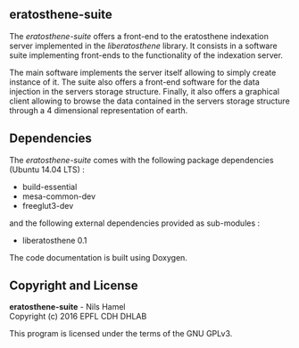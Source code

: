 ## eratosthene-suite

The _eratosthene-suite_ offers a front-end to the eratosthene indexation server implemented in the _liberatosthene_ library. It consists in a software suite implementing front-ends to the functionality of the indexation server.

The main software implements the server itself allowing to simply create instance of it. The suite also offers a front-end software for the data injection in the servers storage structure. Finally, it also offers a graphical client allowing to browse the data contained in the servers storage structure through a 4 dimensional representation of earth.

## Dependencies

The _eratosthene-suite_ comes with the following package dependencies (Ubuntu 14.04 LTS) :

* build-essential
* mesa-common-dev
* freeglut3-dev

and the following external dependencies provided as sub-modules :

* liberatosthene 0.1

The code documentation is built using Doxygen.

## Copyright and License

**eratosthene-suite** - Nils Hamel <br >
Copyright (c) 2016 EPFL CDH DHLAB

This program is licensed under the terms of the GNU GPLv3.

